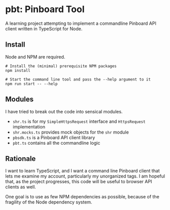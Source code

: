 # pbt: Pinboard Tool

A learning project attempting to implement a commandline Pinboard API client written in TypeScript for Node.

## Install

Node and NPM are required.

    # Install the (minimal) prerequisite NPM packages
    npm install

    # Start the command line tool and pass the --help argument to it
    npm run start -- --help

## Modules

I have tried to break out the code into sensical modules.

- `shr.ts` is for my `SimpleHttpsRequest` interface and `HttpsRequest` implementation
- `shr.mocks.ts` provides mock objects for the `shr` module
- `pbsdk.ts` is a Pinboard API client library
- `pbt.ts` contains all the commandline logic

## Rationale

I want to learn TypeScript, and I want a command line Pinboard client that lets me examine my account, particularly my unorganized tags. I am hopeful that, as the project progresses, this code will be useful to browser API clients as well.

One goal is to use as few NPM dependencies as possible, because of the fragility of the Node dependency system.

